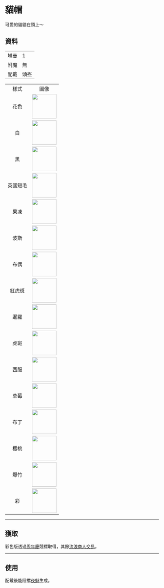 # 貓帽
可愛的貓貓在頭上～

## 資料
<table>
    <tr><td align="end">堆疊</td><td>1</td></tr>
    <tr><td align="end">附魔</td><td>無</td></tr>
    <tr><td align="end">配戴</td><td>頭盔</td></tr>
</table>
<table>
    <tr><td align="center">樣式</td><td align="center">圖像</td></tr>
    <tr><td align="center">花色</td><td><img src="https://i.imgur.com/j5qaiY1.png" height="80"/></td></tr>
    <tr><td align="center">白</td><td><img src="https://i.imgur.com/fKTtMQr.png" height="80"/></td></tr>
    <tr><td align="center">黑</td><td><img src="https://i.imgur.com/pyVVa7u.png" height="80"/></td></tr>
    <tr><td align="center">英國短毛</td><td><img src="https://i.imgur.com/D82K9aB.png" height="80"/></td></tr>
    <tr><td align="center">果凍</td><td><img src="https://i.imgur.com/mBBcikO.png" height="80"/></td></tr>
    <tr><td align="center">波斯</td><td><img src="https://i.imgur.com/WIVQMX2.png" height="80"/></td></tr>
    <tr><td align="center">布偶</td><td><img src="https://i.imgur.com/tYcHz7F.png" height="80"/></td></tr>
    <tr><td align="center">紅虎斑</td><td><img src="https://i.imgur.com/ylNn6QJ.png" height="80"/></td></tr>
    <tr><td align="center">暹羅</td><td><img src="https://i.imgur.com/oPDhofX.png" height="80"/></td></tr>
    <tr><td align="center">虎斑</td><td><img src="https://i.imgur.com/RLVDgED.png" height="80"/></td></tr>
    <tr><td align="center">西服</td><td><img src="https://i.imgur.com/KzfuYRq.png" height="80"/></td></tr>
    <tr><td align="center">草莓</td><td><img src="https://i.imgur.com/UT94IRj.png" height="80"/></td></tr>
    <tr><td align="center">布丁</td><td><img src="https://i.imgur.com/OqQl5jU.png" height="80"/></td></tr>
    <tr><td align="center">櫻桃</td><td><img src="https://i.imgur.com/OAL1rFF.png" height="80"/></td></tr>
    <tr><td align="center">爆竹</td><td><img src="https://i.imgur.com/X55VsLG.png" height="80"/></td></tr>
    <tr><td align="center">彩</td><td><img src="https://i.imgur.com/DmKyFxS.gif" height="80"/></td></tr>
</table>

---

## 獲取
彩色版透過[周年慶](../feature/anniversary.md)競標取得，其餘[流浪商人交易](../feature/enhanced_wandering_trader.md)。

---

## 使用
配戴後能阻擋[夜魅](https://minecraft.fandom.com/zh/wiki/夜魅)生成。
